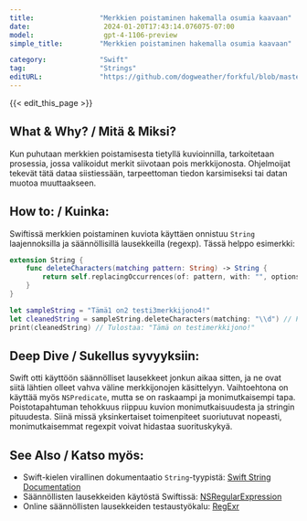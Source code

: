 ```yaml
---
title:                "Merkkien poistaminen hakemalla osumia kaavaan"
date:                  2024-01-20T17:43:14.076075-07:00
model:                 gpt-4-1106-preview
simple_title:         "Merkkien poistaminen hakemalla osumia kaavaan"

category:             "Swift"
tag:                  "Strings"
editURL:              "https://github.com/dogweather/forkful/blob/master/content/fi/swift/deleting-characters-matching-a-pattern.md"
---
```


{{< edit_this_page >}}

## What & Why? / Mitä & Miksi?
Kun puhutaan merkkien poistamisesta tietyllä kuvioinnilla, tarkoitetaan prosessia, jossa valikoidut merkit siivotaan pois merkkijonosta. Ohjelmoijat tekevät tätä dataa siistiessään, tarpeettoman tiedon karsimiseksi tai datan muotoa muuttaakseen.

## How to: / Kuinka:
Swiftissä merkkien poistaminen kuviota käyttäen onnistuu `String` laajennoksilla ja säännöllisillä lausekkeilla (regexp). Tässä helppo esimerkki:

```Swift
extension String {
    func deleteCharacters(matching pattern: String) -> String {
        return self.replacingOccurrences(of: pattern, with: "", options: .regularExpression)
    }
}

let sampleString = "Tämä1 on2 testi3merkkijono4!"
let cleanedString = sampleString.deleteCharacters(matching: "\\d") // Poistaa kaikki numerot
print(cleanedString) // Tulostaa: "Tämä on testimerkkijono!"
```

## Deep Dive / Sukellus syvyyksiin:
Swift otti käyttöön säännölliset lausekkeet jonkun aikaa sitten, ja ne ovat siitä lähtien olleet vahva väline merkkijonojen käsittelyyn. Vaihtoehtona on käyttää myös `NSPredicate`, mutta se on raskaampi ja monimutkaisempi tapa. Poistotapahtuman tehokkuus riippuu kuvion monimutkaisuudesta ja stringin pituudesta. Siinä missä yksinkertaiset toimenpiteet suoriutuvat nopeasti, monimutkaisemmat regexpit voivat hidastaa suorituskykyä.

## See Also / Katso myös:
- Swift-kielen virallinen dokumentaatio `String`-tyypistä: [Swift String Documentation](https://developer.apple.com/documentation/swift/string)
- Säännöllisten lausekkeiden käytöstä Swiftissä: [NSRegularExpression](https://developer.apple.com/documentation/foundation/nsregularexpression)
- Online säännöllisten lausekkeiden testaustyökalu: [RegExr](https://regexr.com/)
